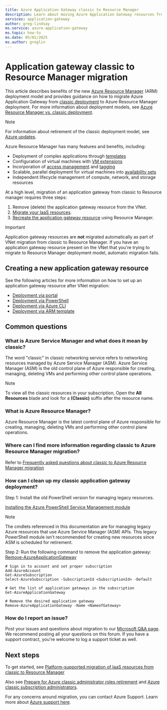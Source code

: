 ```yaml
---
title: Azure Application Gateway classic to Resource Manager
description: Learn about moving Azure Application Gateway resources from the classic deployment model to the Resource Manager deployment model.
services: application-gateway
author: greg-lindsay
ms.service: azure-application-gateway
ms.topic: how-to
ms.date: 05/01/2025
ms.author: greglin
---
```


# Application gateway classic to Resource Manager migration

This article describes benefits of the new [Azure Resource Manager](../azure-resource-manager/management/overview.md) (ARM) deployment model and provides guidance on how to migrate Azure Application Gateway from [classic deployment](#what-is-azure-service-manager-and-what-does-it-mean-by-classic) to Azure Resource Manager deployment.  For more information about deployment models, see [Azure Resource Manager vs. classic deployment](/azure/azure-resource-manager/management/deployment-models).

> [!NOTE]
> For information about retirement of the classic deployment model, see [Azure updates](https://azure.microsoft.com/updates?id=azure-classic-resource-providers-will-be-retired-on-31-august-2024).

Azure Resource Manager has many features and benefits, including:
* Deployment of complex applications through [templates](/azure/azure-resource-manager/templates/overview) 
* Configuration of virtual machines with [VM extensions](/azure/virtual-machines/extensions/overview) 
* Incorporation of [access management](/azure/role-based-access-control/) and [tagging](/azure/azure-resource-manager/management/tag-resources) 
* Scalable, parallel deployment for virtual machines into [availability sets](/azure/virtual-machines/availability-set-overview)
* Independent lifecycle management of compute, network, and storage resources

At a high level, migration of an application gateway from classic to Resource manager requires three steps:
1. Remove (delete) the application gateway resource from the VNet.
2. [Migrate your IaaS resources](/azure/virtual-machines/migration/migration-classic-resource-manager-ps).
3. [Recreate the application gateway resource](#creating-a-new-application-gateway-resource) using Resource Manager.

> [!IMPORTANT]
> Application gateway resources are **not** migrated automatically as part of VNet migration from classic to Resource Manager. If you have an application gateway resource present on the VNet that you're trying to migrate to Resource Manager deployment model, automatic migration fails.

## Creating a new application gateway resource 

See the following articles for more information on how to set up an application gateway resource after VNet migration:

* [Deployment via portal](quick-create-portal.md)
* [Deployment via PowerShell](quick-create-powershell.md)
* [Deployment via Azure CLI](quick-create-cli.md)
* [Deployment via ARM template](quick-create-template.md)

## Common questions

### What is Azure Service Manager and what does it mean by classic?

The word "classic" in classic networking service refers to networking resources managed by Azure Service Manager (ASM). Azure Service Manager (ASM) is the old control plane of Azure responsible for creating, managing, deleting VMs and performing other control plane operations.

> [!NOTE]
> To view all the classic resources in your subscription, Open the **All Resources** blade and look for a **(Classic)** suffix after the resource name.

### What is Azure Resource Manager?

Azure Resource Manager is the latest control plane of Azure responsible for creating, managing, deleting VMs and performing other control plane operations.

### Where can I find more information regarding classic to Azure Resource Manager migration?

Refer to [Frequently asked questions about classic to Azure Resource Manager migration](/azure/virtual-machines/migration-classic-resource-manager-faq)

### How can I clean up my classic application gateway deployment?

Step 1: Install the old PowerShell version for managing legacy resources.

[Installing the Azure PowerShell Service Management module](/powershell/azure/servicemanagement/install-azure-ps)

> [!NOTE]
> The cmdlets referenced in this documentation are for managing legacy Azure resources that use Azure Service Manager (ASM) APIs. This legacy PowerShell module isn't recommended for creating new resources since ASM is scheduled for retirement.

Step 2: Run the following command to remove the application gateway: [Remove-AzureApplicationGateway](/powershell/module/servicemanagement/azure/remove-azureapplicationgateway)

 ```
# Sign in to account and set proper subscription
Add-AzureAccount
Get-AzureSubscription
Select-AzureSubscription -SubscriptionId <SubscriptionId> -Default
 
# Get the list of application gateways in the subscription
Get-AzureApplicationGateway
 
# Remove the desired application gateway
Remove-AzureApplicationGateway -Name <NameofGateway>
```

### How do I report an issue?

Post your issues and questions about migration to our [Microsoft Q&A page](/answers/topics/azure-virtual-network.html). We recommend posting all your questions on this forum. If you have a support contract, you're welcome to log a support ticket as well.

## Next steps

To get started, see [Platform-supported migration of IaaS resources from classic to Resource Manager](/azure/virtual-machines/migration-classic-resource-manager-ps)

Also see [Prepare for Azure classic administrator roles retirement](/azure/cost-management-billing/manage/classic-administrator-retire?source=recommendations) and [Azure classic subscription administrators](/azure/role-based-access-control/classic-administrators?source=recommendations&tabs=azure-portal).

For any concerns around migration, you can contact Azure Support. Learn more about [Azure support here](https://azure.microsoft.com/support/options/).
